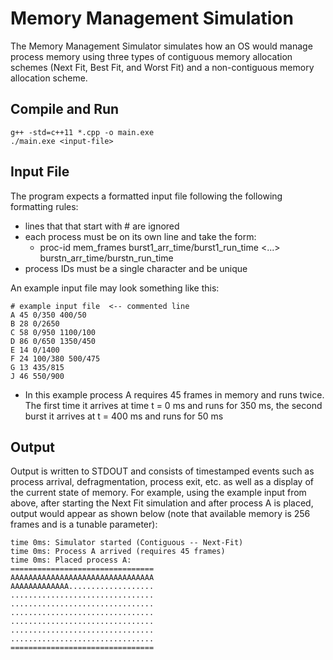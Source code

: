 # Memory Management Simulation
The Memory Management Simulator simulates how an OS would manage process memory using three types of contiguous memory allocation schemes (Next Fit, Best Fit, and Worst Fit) and a non-contiguous memory allocation scheme.

## Compile and Run
```
g++ -std=c++11 *.cpp -o main.exe
./main.exe <input-file>
```
## Input File
The program expects a formatted input file following the following formatting rules:
 - lines that that start with # are ignored
 - each process must be on its own line and take the form: 
    - proc-id mem_frames burst1_arr_time/burst1_run_time <...> burstn_arr_time/burstn_run_time
 - process IDs must be a single character and be unique
 
An example input file may look something like this:
```
# example input file  <-- commented line
A 45 0/350 400/50
B 28 0/2650
C 58 0/950 1100/100
D 86 0/650 1350/450
E 14 0/1400
F 24 100/380 500/475
G 13 435/815
J 46 550/900
```

- In this example process A requires 45 frames in memory and runs twice. The first time it arrives at time t = 0 ms and runs for 350 ms, the second burst it arrives at t = 400 ms and runs for 50 ms

## Output
Output is written to STDOUT and consists of timestamped events such as process arrival, defragmentation, process exit, etc. as well as a display of the current state of memory. For example, using the example input from above, after starting the Next Fit simulation and after process A is placed, output would appear as shown below (note that available memory is 256 frames and is a tunable parameter):
```
time 0ms: Simulator started (Contiguous -- Next-Fit)
time 0ms: Process A arrived (requires 45 frames)
time 0ms: Placed process A:
================================
AAAAAAAAAAAAAAAAAAAAAAAAAAAAAAAA
AAAAAAAAAAAAA...................
................................
................................
................................
................................
................................
................................
================================
```
